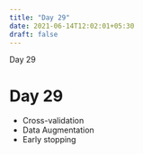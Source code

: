 ```yaml
---
title: "Day 29"
date: 2021-06-14T12:02:01+05:30
draft: false
---
```


Day 29

# Day 29

* Cross-validation
* Data Augmentation
* Early stopping